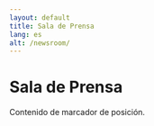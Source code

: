```yaml
---
layout: default
title: Sala de Prensa
lang: es
alt: /newsroom/
---
```


# Sala de Prensa

Contenido de marcador de posición.
